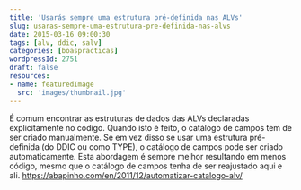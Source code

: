```yaml
---
title: 'Usarás sempre uma estrutura pré-definida nas ALVs'
slug: usaras-sempre-uma-estrutura-pre-definida-nas-alvs
date: 2015-03-16 09:00:30
tags: [alv, ddic, salv]
categories: [boaspracticas]
wordpressId: 2751
draft: false
resources:
- name: featuredImage
  src: 'images/thumbnail.jpg'
---
```

É comum encontrar as estruturas de dados das ALVs declaradas explicitamente no código. Quando isto é feito, o catálogo de campos tem de ser criado manualmente. Se em vez disso se usar uma estrutura pré-definida (do DDIC ou como TYPE), o catálogo de campos pode ser criado automaticamente. Esta abordagem é sempre melhor resultando em menos código, mesmo que o catálogo de campos tenha de ser reajustado aqui e ali.
https://abapinho.com/en/2011/12/automatizar-catalogo-alv/
